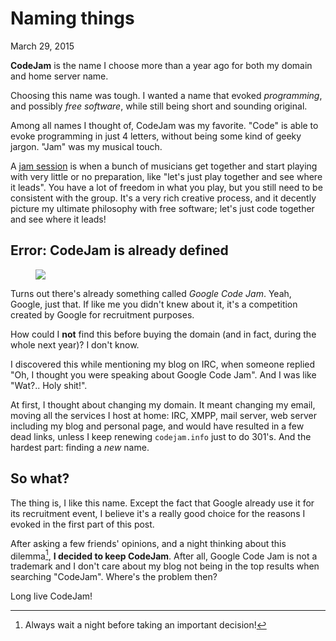 Naming things
=============
March 29, 2015

**CodeJam** is the name I choose more than a year ago for both my domain
and home server name.

Choosing this name was tough. I wanted a name that evoked *programming*,
and possibly *free software*, while still being short and sounding
original.

Among all names I thought of, CodeJam was my favorite. "Code" is able
to evoke programming in just 4 letters, without being some kind of geeky
jargon. "Jam" was my musical touch.

A [jam session] is when a bunch of musicians get together and start
playing with very little or no preparation, like "let's just play
together and see where it leads". You have a lot of freedom in what you
play, but you still need to be consistent with the group. It's a very
rich creative process, and it decently picture my ultimate philosophy
with free software; let's just code together and see where it leads!

[jam session]: http://en.wikipedia.org/wiki/Jam_session

Error: CodeJam is already defined
---------------------------------

<figure class="left">
  <img src="../../img/naming-things.jpg">
</figure>

Turns out there's already something called *Google Code Jam*. Yeah,
Google, just that. If like me you didn't knew about it, it's a
competition created by Google for recruitment purposes.

How could I **not** find this before buying the domain (and in fact,
during the whole next year)? I don't know.

I discovered this while mentioning my blog on IRC, when someone replied
"Oh, I thought you were speaking about Google Code Jam". And I was like
"Wat?.. Holy shit!".

At first, I thought about changing my domain. It meant changing my
email, moving all the services I host at home: IRC, XMPP, mail server,
web server including my blog and personal page, and would have resulted
in a few dead links, unless I keep renewing `codejam.info` just to do
301's. And the hardest part: finding a *new* name.

So what?
--------

The thing is, I like this name. Except the fact that Google already use
it for its recruitment event, I believe it's a really good choice for
the reasons I evoked in the first part of this post.

After asking a few friends' opinions, and a night thinking about this
dilemma[^1], **I decided to keep CodeJam**. After all, Google Code Jam is not a
trademark and I don't care about my blog not being in the top results
when searching "CodeJam". Where's the problem then?

Long live CodeJam!

[^1]: Always wait a night before taking an important[^2] decision!
[^2]: First world domain owner problem...
